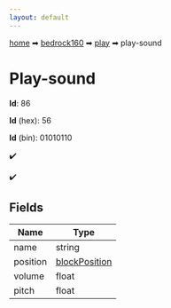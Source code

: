 ```yaml
---
layout: default
---
```


[home](/) ➡ [bedrock160](/protocol/bedrock160) ➡ [play](/protocol/bedrock160/play) ➡ play-sound

# Play-sound

**Id**: 86

**Id** (hex): 56

**Id** (bin): 01010110

✔️

✔️

## Fields

Name | Type
---|---
name | string
position | [blockPosition](/protocol/bedrock160/types/block-position)
volume | float
pitch | float

